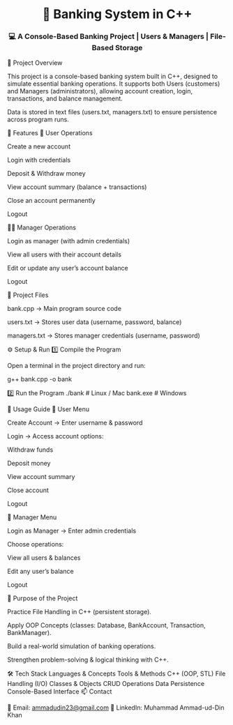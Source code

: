 <h1 align="center">🏦 Banking System in C++</h1> <h3 align="center">💻 A Console-Based Banking Project | Users & Managers | File-Based Storage</h3>
🚀 Project Overview

This project is a console-based banking system built in C++, designed to simulate essential banking operations.
It supports both Users (customers) and Managers (administrators), allowing account creation, login, transactions, and balance management.

Data is stored in text files (users.txt, managers.txt) to ensure persistence across program runs.

🎯 Features
👤 User Operations

Create a new account

Login with credentials

Deposit & Withdraw money

View account summary (balance + transactions)

Close an account permanently

Logout

👨‍💼 Manager Operations

Login as manager (with admin credentials)

View all users with their account details

Edit or update any user’s account balance

Logout

📂 Project Files

bank.cpp → Main program source code

users.txt → Stores user data (username, password, balance)

managers.txt → Stores manager credentials (username, password)

⚙️ Setup & Run
1️⃣ Compile the Program

Open a terminal in the project directory and run:

g++ bank.cpp -o bank

2️⃣ Run the Program
./bank   # Linux / Mac
bank.exe # Windows

📌 Usage Guide
🔹 User Menu

Create Account → Enter username & password

Login → Access account options:

Withdraw funds

Deposit money

View account summary

Close account

Logout

🔹 Manager Menu

Login as Manager → Enter admin credentials

Choose operations:

View all users & balances

Edit any user’s balance

Logout

🧠 Purpose of the Project

Practice File Handling in C++ (persistent storage).

Apply OOP Concepts (classes: Database, BankAccount, Transaction, BankManager).

Build a real-world simulation of banking operations.

Strengthen problem-solving & logical thinking with C++.

🛠️ Tech Stack
Languages & Concepts	Tools & Methods
C++ (OOP, STL)	File Handling (I/O)
Classes & Objects	CRUD Operations
Data Persistence	Console-Based Interface
📫 Contact

📧 Email: ammadudin23@gmail.com
💼 LinkedIn: Muhammad Ammad-ud-Din Khan
